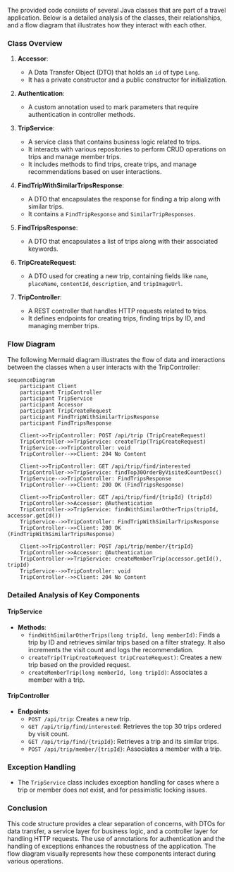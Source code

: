 The provided code consists of several Java classes that are part of a travel application. Below is a detailed analysis of the classes, their relationships, and a flow diagram that illustrates how they interact with each other.

### Class Overview

1. **Accessor**: 
   - A Data Transfer Object (DTO) that holds an `id` of type `Long`.
   - It has a private constructor and a public constructor for initialization.

2. **Authentication**: 
   - A custom annotation used to mark parameters that require authentication in controller methods.

3. **TripService**: 
   - A service class that contains business logic related to trips.
   - It interacts with various repositories to perform CRUD operations on trips and manage member trips.
   - It includes methods to find trips, create trips, and manage recommendations based on user interactions.

4. **FindTripWithSimilarTripsResponse**: 
   - A DTO that encapsulates the response for finding a trip along with similar trips.
   - It contains a `FindTripResponse` and `SimilarTripResponses`.

5. **FindTripsResponse**: 
   - A DTO that encapsulates a list of trips along with their associated keywords.

6. **TripCreateRequest**: 
   - A DTO used for creating a new trip, containing fields like `name`, `placeName`, `contentId`, `description`, and `tripImageUrl`.

7. **TripController**: 
   - A REST controller that handles HTTP requests related to trips.
   - It defines endpoints for creating trips, finding trips by ID, and managing member trips.

### Flow Diagram

The following Mermaid diagram illustrates the flow of data and interactions between the classes when a user interacts with the TripController:

```mermaid
sequenceDiagram
    participant Client
    participant TripController
    participant TripService
    participant Accessor
    participant TripCreateRequest
    participant FindTripWithSimilarTripsResponse
    participant FindTripsResponse

    Client->>TripController: POST /api/trip (TripCreateRequest)
    TripController->>TripService: createTrip(TripCreateRequest)
    TripService-->>TripController: void
    TripController-->>Client: 204 No Content

    Client->>TripController: GET /api/trip/find/interested
    TripController->>TripService: findTop30OrderByVisitedCountDesc()
    TripService-->>TripController: FindTripsResponse
    TripController-->>Client: 200 OK (FindTripsResponse)

    Client->>TripController: GET /api/trip/find/{tripId} (tripId)
    TripController->>Accessor: @Authentication
    TripController->>TripService: findWithSimilarOtherTrips(tripId, accessor.getId())
    TripService-->>TripController: FindTripWithSimilarTripsResponse
    TripController-->>Client: 200 OK (FindTripWithSimilarTripsResponse)

    Client->>TripController: POST /api/trip/member/{tripId}
    TripController->>Accessor: @Authentication
    TripController->>TripService: createMemberTrip(accessor.getId(), tripId)
    TripService-->>TripController: void
    TripController-->>Client: 204 No Content
```

### Detailed Analysis of Key Components

#### TripService
- **Methods**:
  - `findWithSimilarOtherTrips(long tripId, long memberId)`: Finds a trip by ID and retrieves similar trips based on a filter strategy. It also increments the visit count and logs the recommendation.
  - `createTrip(TripCreateRequest tripCreateRequest)`: Creates a new trip based on the provided request.
  - `createMemberTrip(long memberId, long tripId)`: Associates a member with a trip.

#### TripController
- **Endpoints**:
  - `POST /api/trip`: Creates a new trip.
  - `GET /api/trip/find/interested`: Retrieves the top 30 trips ordered by visit count.
  - `GET /api/trip/find/{tripId}`: Retrieves a trip and its similar trips.
  - `POST /api/trip/member/{tripId}`: Associates a member with a trip.

### Exception Handling
- The `TripService` class includes exception handling for cases where a trip or member does not exist, and for pessimistic locking issues.

### Conclusion
This code structure provides a clear separation of concerns, with DTOs for data transfer, a service layer for business logic, and a controller layer for handling HTTP requests. The use of annotations for authentication and the handling of exceptions enhances the robustness of the application. The flow diagram visually represents how these components interact during various operations.
